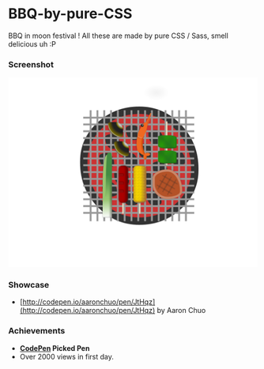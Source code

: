 # BBQ-by-pure-CSS

BBQ in moon festival ! All these are made by pure CSS / Sass, smell delicious uh :P

### Screenshot
![BBQ by pure CSS](screenshot.png?raw=true)

### Showcase
- [http://codepen.io/aaronchuo/pen/JtHqz](http://codepen.io/aaronchuo/pen/JtHqz) by Aaron Chuo

### Achievements
- **[CodePen](http://codepen.io/) Picked Pen**
- Over 2000 views in first day.

